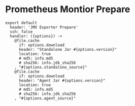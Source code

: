 
# Prometheus Montior Prepare

    export default
      header: 'JMX Exporter Prepare'
      ssh: false
      handler: ({options}) ->
        @file.cache
          if: options.download
          header: "Standalone Jar #{options.version}"
          location: true
          # md5: info.md5
          # sha256: info.jdk_sha256
        , "#{options.standalone_source}"
        @file.cache
          if: options.download
          header: "Agent Jar #{options.version}"
          location: true
          # md5: info.md5
          # sha256: info.jdk_sha256
        , "#{options.agent_source}"
